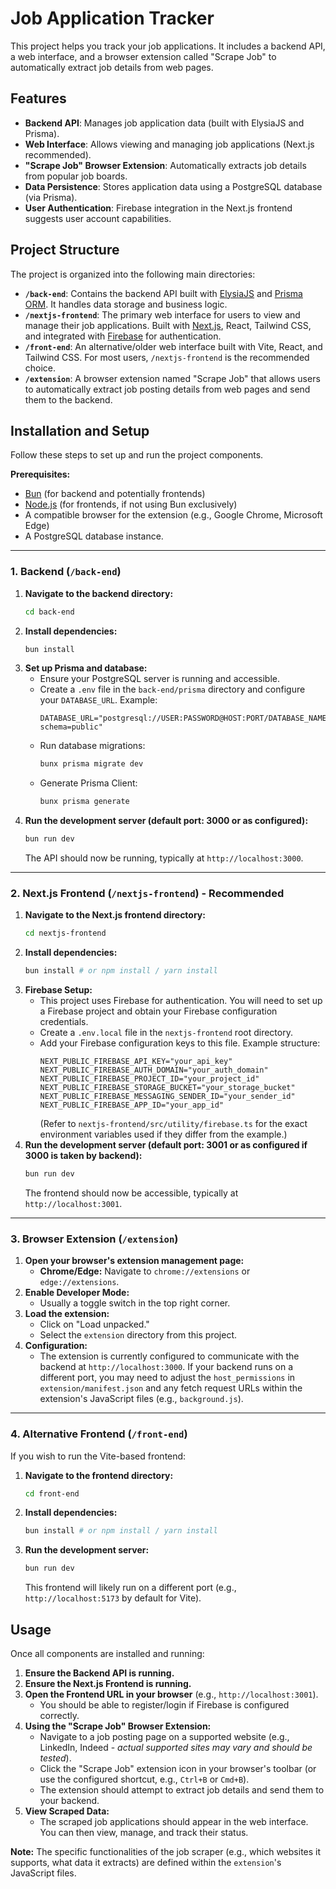 # Job Application Tracker

This project helps you track your job applications. It includes a backend API, a web interface, and a browser extension called "Scrape Job" to automatically extract job details from web pages.

## Features

*   **Backend API**: Manages job application data (built with ElysiaJS and Prisma).
*   **Web Interface**: Allows viewing and managing job applications (Next.js recommended).
*   **"Scrape Job" Browser Extension**: Automatically extracts job details from popular job boards.
*   **Data Persistence**: Stores application data using a PostgreSQL database (via Prisma).
*   **User Authentication**: Firebase integration in the Next.js frontend suggests user account capabilities.

## Project Structure

The project is organized into the following main directories:

*   **`/back-end`**: Contains the backend API built with [ElysiaJS](https://elysiajs.com/) and [Prisma ORM](https://www.prisma.io/). It handles data storage and business logic.
*   **`/nextjs-frontend`**: The primary web interface for users to view and manage their job applications. Built with [Next.js](https://nextjs.org/), React, Tailwind CSS, and integrated with [Firebase](https://firebase.google.com/) for authentication.
*   **`/front-end`**: An alternative/older web interface built with Vite, React, and Tailwind CSS. For most users, `/nextjs-frontend` is the recommended choice.
*   **`/extension`**: A browser extension named "Scrape Job" that allows users to automatically extract job posting details from web pages and send them to the backend.

## Installation and Setup

Follow these steps to set up and run the project components.

**Prerequisites:**

*   [Bun](https://bun.sh/) (for backend and potentially frontends)
*   [Node.js](https://nodejs.org/) (for frontends, if not using Bun exclusively)
*   A compatible browser for the extension (e.g., Google Chrome, Microsoft Edge)
*   A PostgreSQL database instance.

---

### 1. Backend (`/back-end`)

1.  **Navigate to the backend directory:**
    ```bash
    cd back-end
    ```
2.  **Install dependencies:**
    ```bash
    bun install
    ```
3.  **Set up Prisma and database:**
    *   Ensure your PostgreSQL server is running and accessible.
    *   Create a `.env` file in the `back-end/prisma` directory and configure your `DATABASE_URL`. Example:
        ```env
        DATABASE_URL="postgresql://USER:PASSWORD@HOST:PORT/DATABASE_NAME?schema=public"
        ```
    *   Run database migrations:
        ```bash
        bunx prisma migrate dev
        ```
    *   Generate Prisma Client:
        ```bash
        bunx prisma generate
        ```
4.  **Run the development server (default port: 3000 or as configured):**
    ```bash
    bun run dev
    ```
    The API should now be running, typically at `http://localhost:3000`.

---

### 2. Next.js Frontend (`/nextjs-frontend`) - Recommended

1.  **Navigate to the Next.js frontend directory:**
    ```bash
    cd nextjs-frontend
    ```
2.  **Install dependencies:**
    ```bash
    bun install # or npm install / yarn install
    ```
3.  **Firebase Setup:**
    *   This project uses Firebase for authentication. You will need to set up a Firebase project and obtain your Firebase configuration credentials.
    *   Create a `.env.local` file in the `nextjs-frontend` root directory.
    *   Add your Firebase configuration keys to this file. Example structure:
        ```env
        NEXT_PUBLIC_FIREBASE_API_KEY="your_api_key"
        NEXT_PUBLIC_FIREBASE_AUTH_DOMAIN="your_auth_domain"
        NEXT_PUBLIC_FIREBASE_PROJECT_ID="your_project_id"
        NEXT_PUBLIC_FIREBASE_STORAGE_BUCKET="your_storage_bucket"
        NEXT_PUBLIC_FIREBASE_MESSAGING_SENDER_ID="your_sender_id"
        NEXT_PUBLIC_FIREBASE_APP_ID="your_app_id"
        ```
        (Refer to `nextjs-frontend/src/utility/firebase.ts` for the exact environment variables used if they differ from the example.)
4.  **Run the development server (default port: 3001 or as configured if 3000 is taken by backend):**
    ```bash
    bun run dev
    ```
    The frontend should now be accessible, typically at `http://localhost:3001`.

---

### 3. Browser Extension (`/extension`)

1.  **Open your browser's extension management page:**
    *   **Chrome/Edge:** Navigate to `chrome://extensions` or `edge://extensions`.
2.  **Enable Developer Mode:**
    *   Usually a toggle switch in the top right corner.
3.  **Load the extension:**
    *   Click on "Load unpacked."
    *   Select the `extension` directory from this project.
4.  **Configuration:**
    *   The extension is currently configured to communicate with the backend at `http://localhost:3000`. If your backend runs on a different port, you may need to adjust the `host_permissions` in `extension/manifest.json` and any fetch request URLs within the extension's JavaScript files (e.g., `background.js`).

---

### 4. Alternative Frontend (`/front-end`)

If you wish to run the Vite-based frontend:

1.  **Navigate to the frontend directory:**
    ```bash
    cd front-end
    ```
2.  **Install dependencies:**
    ```bash
    bun install # or npm install / yarn install
    ```
3.  **Run the development server:**
    ```bash
    bun run dev
    ```
    This frontend will likely run on a different port (e.g., `http://localhost:5173` by default for Vite).

## Usage

Once all components are installed and running:

1.  **Ensure the Backend API is running.**
2.  **Ensure the Next.js Frontend is running.**
3.  **Open the Frontend URL in your browser** (e.g., `http://localhost:3001`).
    *   You should be able to register/login if Firebase is configured correctly.
4.  **Using the "Scrape Job" Browser Extension:**
    *   Navigate to a job posting page on a supported website (e.g., LinkedIn, Indeed - *actual supported sites may vary and should be tested*).
    *   Click the "Scrape Job" extension icon in your browser's toolbar (or use the configured shortcut, e.g., `Ctrl+B` or `Cmd+B`).
    *   The extension should attempt to extract job details and send them to your backend.
5.  **View Scraped Data:**
    *   The scraped job applications should appear in the web interface. You can then view, manage, and track their status.

**Note:** The specific functionalities of the job scraper (e.g., which websites it supports, what data it extracts) are defined within the `extension`'s JavaScript files.
